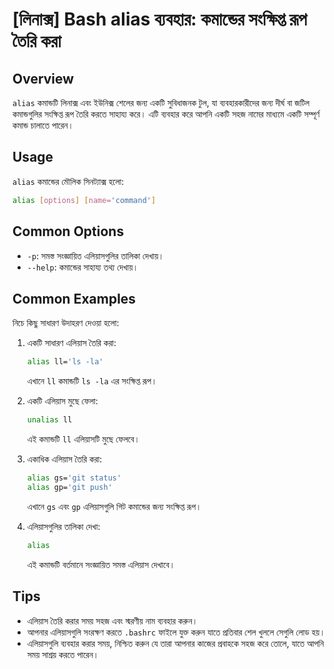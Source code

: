 # [লিনাক্স] Bash alias ব্যবহার: কমান্ডের সংক্ষিপ্ত রূপ তৈরি করা

## Overview
`alias` কমান্ডটি লিনাক্স এবং ইউনিক্স শেলের জন্য একটি সুবিধাজনক টুল, যা ব্যবহারকারীদের জন্য দীর্ঘ বা জটিল কমান্ডগুলির সংক্ষিপ্ত রূপ তৈরি করতে সাহায্য করে। এটি ব্যবহার করে আপনি একটি সহজ নামের মাধ্যমে একটি সম্পূর্ণ কমান্ড চালাতে পারেন।

## Usage
`alias` কমান্ডের মৌলিক সিনট্যাক্স হলো:

```bash
alias [options] [name='command']
```

## Common Options
- `-p`: সমস্ত সংজ্ঞায়িত এলিয়াসগুলির তালিকা দেখায়।
- `--help`: কমান্ডের সাহায্য তথ্য দেখায়।

## Common Examples
নিচে কিছু সাধারণ উদাহরণ দেওয়া হলো:

1. একটি সাধারণ এলিয়াস তৈরি করা:
   ```bash
   alias ll='ls -la'
   ```
   এখানে `ll` কমান্ডটি `ls -la` এর সংক্ষিপ্ত রূপ।

2. একটি এলিয়াস মুছে ফেলা:
   ```bash
   unalias ll
   ```
   এই কমান্ডটি `ll` এলিয়াসটি মুছে ফেলবে।

3. একাধিক এলিয়াস তৈরি করা:
   ```bash
   alias gs='git status'
   alias gp='git push'
   ```
   এখানে `gs` এবং `gp` এলিয়াসগুলি গিট কমান্ডের জন্য সংক্ষিপ্ত রূপ।

4. এলিয়াসগুলির তালিকা দেখা:
   ```bash
   alias
   ```
   এই কমান্ডটি বর্তমানে সংজ্ঞায়িত সমস্ত এলিয়াস দেখাবে।

## Tips
- এলিয়াস তৈরি করার সময় সহজ এবং স্মরণীয় নাম ব্যবহার করুন।
- আপনার এলিয়াসগুলি সংরক্ষণ করতে `.bashrc` ফাইলে যুক্ত করুন যাতে প্রতিবার শেল খুললে সেগুলি লোড হয়।
- এলিয়াসগুলি ব্যবহার করার সময়, নিশ্চিত করুন যে তারা আপনার কাজের প্রবাহকে সহজ করে তোলে, যাতে আপনি সময় সাশ্রয় করতে পারেন।